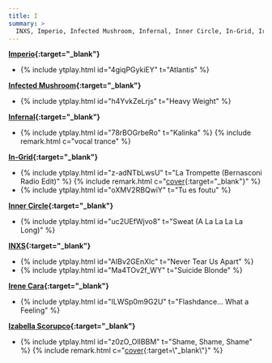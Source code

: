 ```yaml
---
title: I
summary: >
  INXS, Imperio, Infected Mushroom, Infernal, Inner Circle, In-Grid, Irene Cara, Izabella Scorupco
---
```

**[Imperio](https://en.wikipedia.org/wiki/Imperio_(band)){:target="_blank"}**
- {% include ytplay.html id="4giqPGykiEY" t="Atlantis" %}

**[Infected Mushroom](https://en.wikipedia.org/wiki/Infected_Mushroom){:target="_blank"}**
- {% include ytplay.html id="h4YvkZeLrjs" t="Heavy Weight" %}

**[Infernal](https://en.wikipedia.org/wiki/Infernal_(Danish_band)){:target="_blank"}**
- {% include ytplay.html id="78rBOGrbeRo" t="Kalinka" %} {% include remark.html c="vocal trance" %}

**[In-Grid](https://en.wikipedia.org/wiki/In-Grid){:target="_blank"}**
- {% include ytplay.html id="z-adNTbLwsU" t="La Trompette (Bernasconi Radio Edit)" %} {% include remark.html c="[cover](https://en.wikipedia.org/wiki/Edita_Piekha){:target=\"_blank\"}" %}
- {% include ytplay.html id="oXMV2RBQwiY" t="Tu es foutu" %}

**[Inner Circle](https://en.wikipedia.org/wiki/Inner_Circle_(band)){:target="_blank"}**
- {% include ytplay.html id="uc2UEfWjvo8" t="Sweat (A La La La La Long)" %}

**[INXS](https://en.wikipedia.org/wiki/INXS){:target="_blank"}**
- {% include ytplay.html id="AIBv2GEnXlc" t="Never Tear Us Apart" %}
- {% include ytplay.html id="Ma4TOv2f_WY" t="Suicide Blonde" %}

**[Irene Cara](https://en.wikipedia.org/wiki/Irene_Cara){:target="_blank"}**
- {% include ytplay.html id="ILWSp0m9G2U" t="Flashdance... What a Feeling" %}

**[Izabella Scorupco](https://en.wikipedia.org/wiki/Izabella_Scorupco){:target="_blank"}**
- {% include ytplay.html id="z0zO_OlIBBM" t="Shame, Shame, Shame" %} {% include remark.html c="[cover](https://en.wikipedia.org/wiki/Shame,_Shame,_Shame_(Shirley_&_Company_song)){:target=\"_blank\"}" %}

